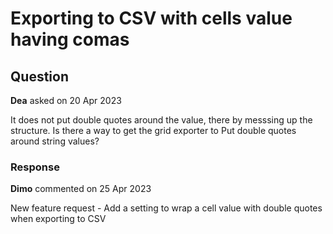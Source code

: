 # Exporting to CSV with cells value having comas

## Question

**Dea** asked on 20 Apr 2023

It does not put double quotes around the value, there by messsing up the structure. Is there a way to get the grid exporter to Put double quotes around string values?

### Response

**Dimo** commented on 25 Apr 2023

New feature request - Add a setting to wrap a cell value with double quotes when exporting to CSV
